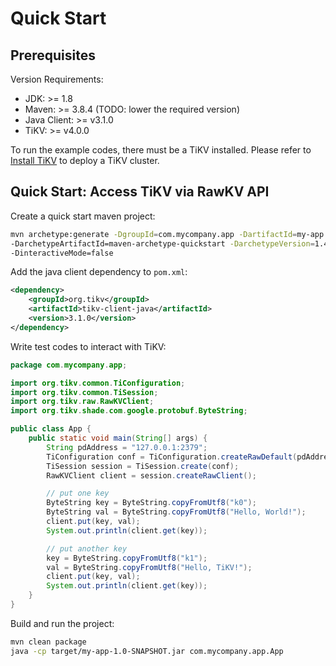# Quick Start

## Prerequisites

Version Requirements:

- JDK: >= 1.8
- Maven: >= 3.8.4 (TODO: lower the required version)
- Java Client: >= v3.1.0
- TiKV: >= v4.0.0

To run the example codes, there must be a TiKV installed. Please refer to
[Install TiKV](https://tikv.org/docs/5.1/deploy/install/install/) to deploy a
TiKV cluster.

## Quick Start: Access TiKV via RawKV API

Create a quick start maven project:

```sh
mvn archetype:generate -DgroupId=com.mycompany.app -DartifactId=my-app  \
-DarchetypeArtifactId=maven-archetype-quickstart -DarchetypeVersion=1.4 \
-DinteractiveMode=false
```

Add the java client dependency to `pom.xml`:

```xml
<dependency>
	<groupId>org.tikv</groupId>
	<artifactId>tikv-client-java</artifactId>
	<version>3.1.0</version>
</dependency>
```

Write test codes to interact with TiKV:

```java
package com.mycompany.app;

import org.tikv.common.TiConfiguration;
import org.tikv.common.TiSession;
import org.tikv.raw.RawKVClient;
import org.tikv.shade.com.google.protobuf.ByteString;

public class App {
    public static void main(String[] args) {
        String pdAddress = "127.0.0.1:2379";
        TiConfiguration conf = TiConfiguration.createRawDefault(pdAddress);
        TiSession session = TiSession.create(conf);
        RawKVClient client = session.createRawClient();

        // put one key
        ByteString key = ByteString.copyFromUtf8("k0");
        ByteString val = ByteString.copyFromUtf8("Hello, World!");
        client.put(key, val);
        System.out.println(client.get(key));

        // put another key
        key = ByteString.copyFromUtf8("k1");
        val = ByteString.copyFromUtf8("Hello, TiKV!");
        client.put(key, val);
        System.out.println(client.get(key));
    }
}
```

Build and run the project:

```sh
mvn clean package
java -cp target/my-app-1.0-SNAPSHOT.jar com.mycompany.app.App
```

